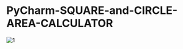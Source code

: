 # PyCharm-SQUARE-and-CIRCLE-AREA-CALCULATOR

![1](https://user-images.githubusercontent.com/47052707/80847862-de4ed200-8c19-11ea-8620-916d0644da9b.png)
